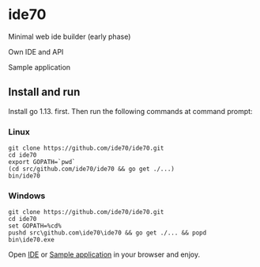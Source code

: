 # ide70

Minimal web ide builder (early phase)

Own IDE and API

Sample application


## Install and run

Install go 1.13. first. Then run the following commands at command prompt:

### Linux

```
git clone https://github.com/ide70/ide70.git
cd ide70
export GOPATH=`pwd`
(cd src/github.com/ide70/ide70 && go get ./...)
bin/ide70
```

### Windows

```
git clone https://github.com/ide70/ide70.git
cd ide70
set GOPATH=%cd%
pushd src\github.com\ide70\ide70 && go get ./... && popd
bin\ide70.exe
```

Open [IDE](http://localhost:7080/app/ide/login) or [Sample application](http://localhost:7080/app/airplane/login)
in your browser and enjoy.

